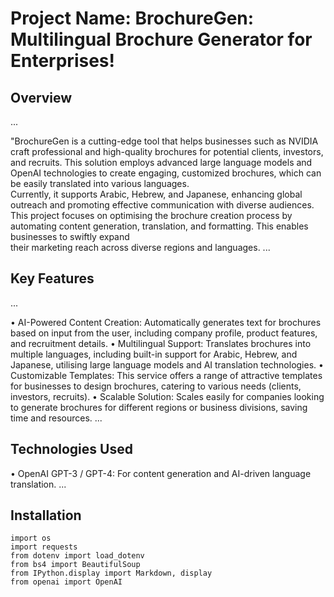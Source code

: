# Project Name: BrochureGen: Multilingual Brochure Generator for Enterprises!
## Overview
...

"BrochureGen is a cutting-edge tool that helps businesses such as NVIDIA craft professional and high-quality brochures for potential clients, investors, and recruits. 
This solution employs advanced large language models and OpenAI technologies to create engaging, customized brochures, which can be easily translated into various languages.\
Currently, it supports Arabic, Hebrew, and Japanese, enhancing global outreach and promoting effective communication with diverse audiences.\
This project focuses on optimising the brochure creation process by automating content generation, translation, and formatting. This enables businesses to swiftly expand\
their marketing reach across diverse regions and languages.
...

## Key Features
...

•	AI-Powered Content Creation: Automatically generates text for brochures based on input from the user, including company profile, product features, and recruitment details.
•	Multilingual Support: Translates brochures into multiple languages, including built-in support for Arabic, Hebrew, and Japanese, utilising large language models and AI translation technologies.
•	Customizable Templates: This service offers a range of attractive templates for businesses to design brochures, catering to various needs (clients, investors, recruits).
•	Scalable Solution: Scales easily for companies looking to generate brochures for different regions or business divisions, saving time and resources.
...


## Technologies Used
•	OpenAI GPT-3 / GPT-4: For content generation and AI-driven language translation.
...

## Installation
```
import os
import requests
from dotenv import load_dotenv
from bs4 import BeautifulSoup
from IPython.display import Markdown, display
from openai import OpenAI
```







